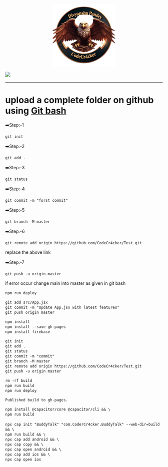 
<!--
                                    @@                                    .=:
          :#@@=                     @@                .==:                *@*.
        :#@@@@@@=                   @@              .@@@%%%:              *@*.
       .#@@####%+                   @@              #@@####%+             *@*.
       +@@*.   --    -==:      .-=: @@*    .-=-.    #@@=    =: .:  -:   -@%+@%:    .-=-   *@*.  ::     -=-.    :. .-:
      .@@#:        =+%@@#*.   .*@@#+@@*   =*@@%*:  .@@*.       +# *@#.  %@==@%:   :*%@%*  *@*. +##-  =*%@@#:   #*=#@#
      .@@+        =%@@*%@@#  .#@@@@@@@*  =@@*-#@%. -@@=        #@#@@#. +@@ =@%:  .%@@@@@. *@*.-@@#. -%@*-*@%:  @@@@@%
      .@@=        #@@...*@@. :@@+..%@@*  #@#  :#@- +@@=        #@@%.. :%@. =@%:  %@%=..*  *@*.%@@.  *@%. .#@=  @@@+..
      :@@=       :%@*   -%@+ +@%-   @@* :%@:   *@* *@@=        #@@    *@*  =@%:  @@*      *@*#@@   :#@-   =@#. @@*
      .@@=       =@@-   .#@# *@#.   @@* =@@@@@@@@* +@@=        #@%   -@@:..=@%-  @@*      *@@@@#   -%@@@@@@@#. @@*
      .@@*.      =@@=   .#@# *@#.   @@* =@@%#####: :@@+        #@%   +@@@@@@@@@- @@*      *@*#@@:  -%@%#####-  @@*
      .%@@-    .::%@#   -%@= =@%-  :@@* :%@+       .@@#:    .. #@%   -#%%%%%@@%- @@*   .  *@*-%@@. :%@+        @@*
      =@@#+:-+*+ #@@- :#@@. :@@#-=#@@*  %@@-  :=   *@@*=:-+*= #@%    :::::+@%=  %@%+-=*. *@*.=@@*  *@@=  :=.  @@*
      .*@@@%%@@+ -@@@*#@@=  .#@@%@@#@*  -@@%**%@.  .*@@@%%@%- #@%         =@%:  :@@@%@@. *@*. #@@= -%@@**#@-  @@*
        -%@@@@=.  .%@@@#-    .*@@%:=@+   :%@@@@+    .=%@@@%:  *@*         -@#.   -#@@@-  +@+  .%@*  .#@@@@*.  %@+
-->
<p align="center">

 <img src="https://github.com/CodeCr4cker/CodeCr4cker/blob/main/1000207624-removebg-preview.png" height="200px">

</p>

<img src="https://github.com/Divyanshu-85/Required-Document/blob/main/Skills_Animation_Dark.gif" height="250px">
<!--
<p align="center">

                                    @@                                    .=:
          :#@@=                     @@                .==:                *@*.
        :#@@@@@@=                   @@              .@@@%%%:              *@*.
       .#@@####%+                   @@              #@@####%+             *@*.
       +@@*.   --    -==:      .-=: @@*    .-=-.    #@@=    =: .:  -:   -@%+@%:    .-=-   *@*.  ::     -=-.    :. .-:
      .@@#:        =+%@@#*.   .*@@#+@@*   =*@@%*:  .@@*.       +# *@#.  %@==@%:   :*%@%*  *@*. +##-  =*%@@#:   #*=#@#
      .@@+        =%@@*%@@#  .#@@@@@@@*  =@@*-#@%. -@@=        #@#@@#. +@@ =@%:  .%@@@@@. *@*.-@@#. -%@*-*@%:  @@@@@%
      .@@=        #@@...*@@. :@@+..%@@*  #@#  :#@- +@@=        #@@%.. :%@. =@%:  %@%=..*  *@*.%@@.  *@%. .#@=  @@@+..
      :@@=       :%@*   -%@+ +@%-   @@* :%@:   *@* *@@=        #@@    *@*  =@%:  @@*      *@*#@@   :#@-   =@#. @@*
      .@@=       =@@-   .#@# *@#.   @@* =@@@@@@@@* +@@=        #@%   -@@:..=@%-  @@*      *@@@@#   -%@@@@@@@#. @@*
      .@@*.      =@@=   .#@# *@#.   @@* =@@%#####: :@@+        #@%   +@@@@@@@@@- @@*      *@*#@@:  -%@%#####-  @@*
      .%@@-    .::%@#   -%@= =@%-  :@@* :%@+       .@@#:    .. #@%   -#%%%%%@@%- @@*   .  *@*-%@@. :%@+        @@*
      =@@#+:-+*+ #@@- :#@@. :@@#-=#@@*  %@@-  :=   *@@*=:-+*= #@%    :::::+@%=  %@%+-=*. *@*.=@@*  *@@=  :=.  @@*
      .*@@@%%@@+ -@@@*#@@=  .#@@%@@#@*  -@@%**%@.  .*@@@%%@%- #@%         =@%:  :@@@%@@. *@*. #@@= -%@@**#@-  @@*
        -%@@@@=.  .%@@@#-    .*@@%:=@+   :%@@@@+    .=%@@@%:  *@*         -@#.   -#@@@-  +@+  .%@*  .#@@@@*.  %@+

</p>
-->

<hr>
<h1>upload a complete folder on github using <u> <b>Git bash</b> </u> </h1>

➡️Step:-1
```
git init
```

➡️Step:-2
```
git add .
```

➡️Step:-3
```
git status
```

➡️Step:-4
```
git commit -m "forst commit"
```

➡️Step:-5
```
git branch -M master
```

➡️Step:-6
```
git remote add origin https://github.com/CodeCr4cker/Test.git
```
replace the above link 

➡️Step:-7
```
git push -u origin master 
```
if error occur change main into master as given in git bash

```
npm run deploy
```

```
git add src/App.jsx
git commit -m "Update App.jsx with latest features"
git push origin master
```
```
npm install
npm install --save gh-pages
npm install firebase 

```
```
git init
git add .
git status
git commit -m "commit"
git branch -M master
git remote add origin https://github.com/CodeCr4cker/Test.git
git push -u origin master
```
```
rm -rf build
npm run build
npm run deploy

```
```
Published build to gh-pages.

```

```
npm install @capacitor/core @capacitor/cli && \
npm run build

npx cap init "BuddyTalk" "com.CoderCr4cker.BuddyTalk" --web-dir=build && \
npm run build && \
npx cap add android && \
npx cap copy && \
npx cap open android && \
npx cap add ios && \
npx cap open ios



```
